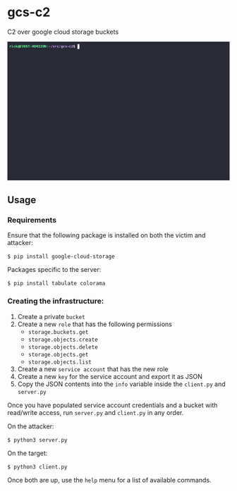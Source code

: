# gcs-c2
C2 over google cloud storage buckets

![Demo](resources/demo.gif)

## Usage

### Requirements
Ensure that the following package is installed on both the victim and attacker:
```
$ pip install google-cloud-storage
```

Packages specific to the server:
```
$ pip install tabulate colorama
```

### Creating the infrastructure:
1. Create a private `bucket`
2. Create a new `role` that has the following permissions
    - `storage.buckets.get `	 	
    - `storage.objects.create` 	 	
    - `storage.objects.delete` 	 	
    - `storage.objects.get` 	 	
    - `storage.objects.list`
3. Create a new `service account` that has the new role
4. Create a new `key` for the service account and export it as JSON
5. Copy the JSON contents into the `info` variable inside the `client.py` and `server.py`

Once you have populated service account credentials and a bucket with read/write access, run `server.py` and `client.py` in any order. 

On the attacker:
```
$ python3 server.py
```

On the target:
```
$ python3 client.py
```

Once both are up, use the `help` menu for a list of available commands.